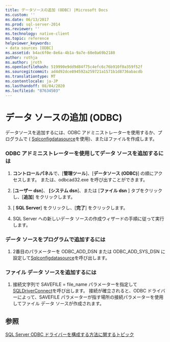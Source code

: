 ```yaml
---
title: データソースの追加 (ODBC) |Microsoft Docs
ms.custom: ''
ms.date: 06/13/2017
ms.prod: sql-server-2014
ms.reviewer: ''
ms.technology: native-client
ms.topic: reference
helpviewer_keywords:
- data sources [ODBC]
ms.assetid: b4ac6f0e-8e6a-4b1a-9a7e-60e0a69b2180
author: rothja
ms.author: jroth
ms.openlocfilehash: 519990e9dd9d84f75c4efc6c76b910f0a359f52f
ms.sourcegitcommit: ad4d92dce894592a259721a1571b1d8736abacdb
ms.translationtype: MT
ms.contentlocale: ja-JP
ms.lasthandoff: 08/04/2020
ms.locfileid: "87634503"
---
```

# <a name="add-a-data-source-odbc"></a>データ ソースの追加 (ODBC)
  データソースを追加するには、ODBC アドミニストレーターを使用するか、プログラムで ( [Sqlconfigdatasource](../native-client-odbc-api/sqlconfigdatasource.md)を使用)、またはファイルを作成します。  
  
### <a name="to-add-a-data-source-by-using-odbc-administrator"></a>ODBC アドミニストレーターを使用してデータ ソースを追加するには  
  
1.  **コントロールパネル**で、[**管理ツール**]、[**データソース (ODBC)**] の順にアクセスします。 または、odbcad32.exe を呼び出すことができます。  
  
2.  [**ユーザー dsn**]、 **[システム dsn**]、または [**ファイル dsn** ] タブをクリックし、[**追加**] をクリックします。  
  
3.  [ **SQL Server**] をクリックし、[**完了**] をクリックします。  
  
4.  SQL Server への新しいデータ ソースの作成ウィザードの手順に従って実行します。  
  
### <a name="to-add-a-data-source-programmatically"></a>データ ソースをプログラムで追加するには  
  
1.  2番目のパラメーターを ODBC_ADD_DSN または ODBC_ADD_SYS_DSN に設定して[Sqlconfigdatasource](../native-client-odbc-api/sqlconfigdatasource.md)を呼び出します。  
  
### <a name="to-add-a-file-data-source"></a>ファイル データ ソースを追加するには  
  
1.  接続文字列で SAVEFILE = file_name パラメーターを指定して[SQLDriverConnect](../native-client-odbc-api/sqldriverconnect.md)を呼び出します。 接続が確立されると、ODBC ドライバーによって、SAVEFILE パラメーターが指す場所の接続パラメーターを使用してファイル データ ソースが作成されます。  
  
## <a name="see-also"></a>参照  
 [SQL Server ODBC ドライバーを構成する方法に関するトピック](../../database-engine/dev-guide/configuring-the-sql-server-odbc-driver-how-to-topics.md)  
  
  
